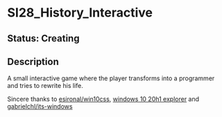 # SI28_History_Interactive

## Status: Creating

## Description
  A small interactive game where the player transforms into a programmer and tries to rewrite his life.

Sincere thanks to [esironal/win10css](https://github.com/esironal/win10css), [windows 10 20h1 explorer](https://codepen.io/nathel/pen/WNvvOLp) and [gabrielchl/its-windows](https://github.com/gabrielchl/its-windows) 
